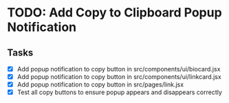 # TODO: Add Copy to Clipboard Popup Notification

## Tasks
- [x] Add popup notification to copy button in src/components/ui/biocard.jsx
- [x] Add popup notification to copy button in src/components/ui/linkcard.jsx
- [x] Add popup notification to copy button in src/pages/link.jsx
- [x] Test all copy buttons to ensure popup appears and disappears correctly

